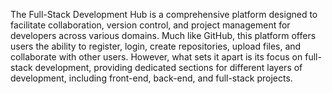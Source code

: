 The Full-Stack Development Hub is a comprehensive platform designed to facilitate collaboration, version control, and project management for developers across various domains. Much like GitHub, this platform offers users the ability to register, login, create repositories, upload files, and collaborate with other users. However, what sets it apart is its focus on full-stack development, providing dedicated sections for different layers of development, including front-end, back-end, and full-stack projects.
